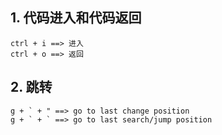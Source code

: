 ## 1. 代码进入和代码返回
```
ctrl + i ==> 进入
ctrl + o ==> 返回
```

## 2. 跳转
```
g + ` + " ==> go to last change position
g + ` + ` ==> go to last search/jump position
```
